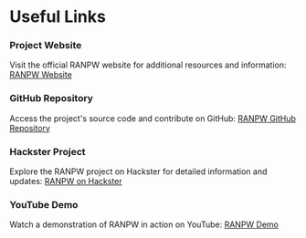 # Useful Links

### Project Website

Visit the official RANPW website for additional resources and information: [RANPW Website](ranpw.nicolasferraresso.dev)

### GitHub Repository

Access the project's source code and contribute on GitHub: [RANPW GitHub Repository](https://github.com/Magform/ranpw)

### Hackster Project

Explore the RANPW project on Hackster for detailed information and updates: [RANPW on Hackster](https://www.hackster.io/magform/ranpw-a-dynamic-tamagotchi-inspired-device-168393)

### YouTube Demo

Watch a demonstration of RANPW in action on YouTube: [RANPW Demo](https://www.youtube.com/watch?v=-dkSjBSLyIo)
